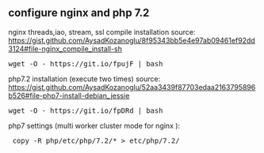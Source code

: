 ## configure nginx and php 7.2

nginx threads,iao, stream, ssl compile installation
 source: https://gist.github.com/AysadKozanoglu/8f95343bb5e4e97ab09461ef92dd3124#file-nginx_compile_install-sh
<pre>wget -O - https://git.io/fpujF | bash</pre>

php7.2 installation (execute two times)
source: https://gist.github.com/AysadKozanoglu/52aa3439f87703edaa2163795896b526#file-php7-install-debian_jessie
<pre>wget -O - https://git.io/fpDRd | bash</pre>

php7 settings (multi worker cluster mode for nginx ):
<pre> copy -R php/etc/php/7.2/* > etc/php/7.2/</pre>
